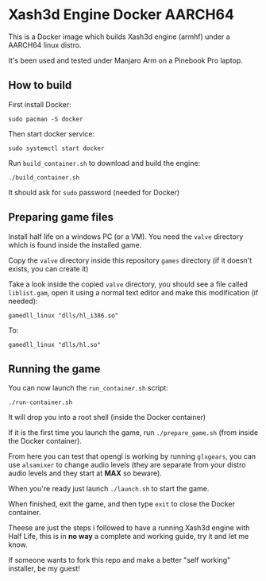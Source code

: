 # Xash3d Engine Docker AARCH64
This is a Docker image which builds Xash3d engine (armhf) under a AARCH64 linux distro.

It's been used and tested under Manjaro Arm on a Pinebook Pro laptop.

## How to build
First install Docker:
```
sudo pacman -S docker
```
Then start docker service:
```
sudo systemctl start docker
```
Run `build_container.sh` to download and build the engine:
```
./build_container.sh
```
It should ask for `sudo` password (needed for Docker)

## Preparing game files
Install half life on a windows PC (or a VM).
You need the `valve` directory which is found inside the installed game.

Copy the `valve` directory inside this repository `games` directory (if it doesn't exists, you can create it)

Take a look inside the copied `valve` directory, you should see a file called `liblist.gam`, open it using a normal text editor and make this modification (if needed):

```
gamedll_linux "dlls/hl_i386.so"
```
To:
```
gamedll_linux "dlls/hl.so"
```

## Running the game
You can now launch the `run_container.sh` script:
```
./run-container.sh
```

It will drop you into a root shell (inside the Docker container)

If it is the first time you launch the game, run `./prepare_game.sh` (from inside the Docker container).

From here you can test that opengl is working by running `glxgears`, you can use `alsamixer` to change audio levels (they are separate from your distro audio levels and they start at **MAX** so beware).

When you're ready just launch `./launch.sh` to start the game.

When finished, exit the game, and then type `exit` to close the Docker container.

Theese are just the steps i followed to have a running Xash3d engine with Half Life, this is in **no way** a complete and working guide, try it and let me know.

If someone wants to fork this repo and make a better "self working" installer, be my guest!
